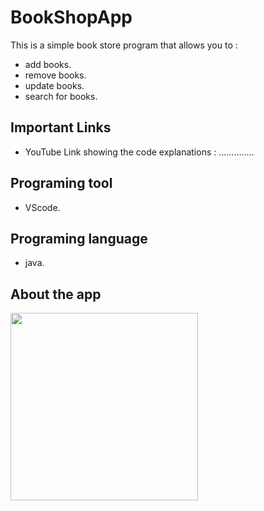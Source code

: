 # BookShopApp
This is a simple book store program that allows you to : 
- add books.
- remove books.
- update books.
- search for books.

## Important Links
- YouTube Link showing the code explanations : ..............

## Programing tool
- VScode.

## Programing language
- java.

## About the app
<div>
<img src="https://user-images.githubusercontent.com" width="300"> 
<div>

